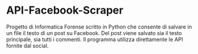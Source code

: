 # API-Facebook-Scraper

Progetto di Informatica Forense scritto in Python che consente di salvare in un file il testo di un post su Facebook.
Del post viene salvato sia il testo principale, sia tutti i commenti.
Il programma utilizza direttamente le API fornite dal social.
